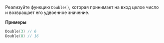 Реализуйте функцию `Double()`, которая принимает на вход целое число и возвращает его удвоенное значение.

**Примеры**

```go
Double(3) // 6
Double(8) // 16
```
